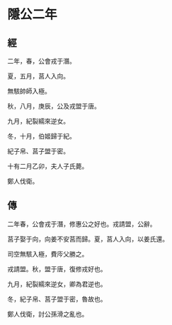 # 隱公二年
## 經

二年，春，公會戎于潛。

夏，五月，莒人入向。

無駭帥師入極。

秋，八月，庚辰，公及戎盟于唐。

九月，紀裂繻來逆女。

冬，十月，伯姬歸于紀。

紀子帛、莒子盟于密。

十有二月乙卯，夫人子氏薨。

鄭人伐衛。

## 傳

二年春，公會戎于潛，修惠公之好也。戎請盟，公辭。

莒子娶于向，向姜不安莒而歸。夏，莒人入向，以姜氏還。

司空無駭入極，費庈父勝之。

戎請盟。秋，盟于唐，復修戎好也。

九月，紀裂繻來逆女，卿為君逆也。

冬，紀子帛、莒子盟于密，魯故也。

鄭人伐衛，討公孫滑之亂也。

